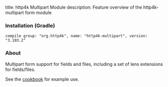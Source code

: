 title: http4k Multipart Module
description: Feature overview of the http4k-multipart form module

### Installation (Gradle)
```compile group: "org.http4k", name: "http4k-multipart", version: "3.103.2"```

### About

Multipart form support for fields and files, including a set of lens extensions for fields/files.

See the [cookbook](/cookbook/multipart_forms/) for example use.
